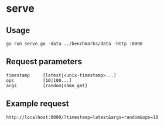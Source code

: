 # serve

## Usage

```
go run serve.go -data ../benchmarks/data -http :8000
```

## Request parameters

```
timestamp     [latest|<unix-timestamp>...]
ops           [10|100...]
args          [random|same_get]
```

## Example request

```
http://localhost:8000/?timestamp=latest&args=random&ops=10
```

